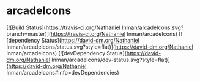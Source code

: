 arcadeIcons
===================

[![Build Status](https://travis-ci.org/Nathaniel Inman/arcadeIcons.svg?branch=master)](https://travis-ci.org/Nathaniel Inman/arcadeIcons) [![dependency Status](https://david-dm.org/Nathaniel Inman/arcadeIcons/status.svg?style=flat)](https://david-dm.org/Nathaniel Inman/arcadeIcons) [![devDependency Status](https://david-dm.org/Nathaniel Inman/arcadeIcons/dev-status.svg?style=flat)](https://david-dm.org/Nathaniel Inman/arcadeIcons#info=devDependencies)
